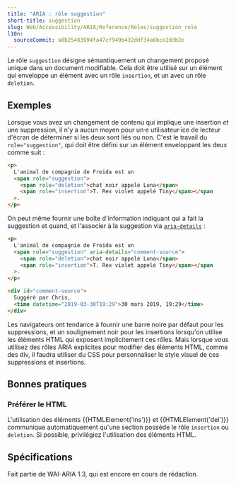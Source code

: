 ```yaml
---
title: "ARIA : rôle suggestion"
short-title: suggestion
slug: Web/Accessibility/ARIA/Reference/Roles/suggestion_role
l10n:
  sourceCommit: a8b25483994fa47cf949b432ddf34a6bce2ddb2e
---
```


Le rôle `suggestion` désigne sémantiquement un changement proposé unique dans un document modifiable. Cela doit être utilisé sur un élément qui enveloppe un élément avec un rôle `insertion`, et un avec un rôle `deletion`.

## Exemples

Lorsque vous avez un changement de contenu qui implique une insertion _et_ une suppression, il n'y a aucun moyen pour un·e utilisateur·ice de lecteur d'écran de déterminer si les deux sont liés ou non. C'est le travail du `role="suggestion"`, qui doit être défini sur un élément enveloppant les deux comme suit&nbsp;:

```html
<p>
  L'animal de compagnie de Freida est un
  <span role="suggestion">
    <span role="deletion">chat noir appelé Luna</span>
    <span role="insertion">T. Rex violet appelé Tiny</span></span
  >.
</p>
```

On peut même fournir une boîte d'information indiquant qui a fait la suggestion et quand, et l'associer à la suggestion via [`aria-details`](/fr/docs/Web/Accessibility/ARIA/Reference/Attributes/aria-details)&nbsp;:

```html
<p>
  L'animal de compagnie de Freida est un
  <span role="suggestion" aria-details="comment-source">
    <span role="deletion">chat noir appelé Luna</span>
    <span role="insertion">T. Rex violet appelé Tiny</span></span
  >.
</p>

<div id="comment-source">
  Suggéré par Chris,
  <time datetime="2019-03-30T19:29">30 mars 2019, 19:29</time>
</div>
```


Les navigateurs ont tendance à fournir une barre noire par défaut pour les suppressions, et un soulignement noir pour les insertions lorsqu'on utilise les éléments HTML qui exposent implicitement ces rôles. Mais lorsque vous utilisez des rôles ARIA explicites pour modifier des éléments HTML, comme des div, il faudra utiliser du CSS pour personnaliser le style visuel de ces suppressions et insertions.

## Bonnes pratiques

### Préférer le HTML

L'utilisation des éléments {{HTMLElement('ins')}} et {{HTMLElement('del')}} communique automatiquement qu'une section possède le rôle `insertion` ou `deletion`. Si possible, privilégiez l'utilisation des éléments HTML.

## Spécifications

Fait partie de WAI-ARIA&nbsp;1.3, qui est encore en cours de rédaction.
